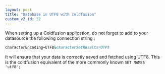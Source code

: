 ```yaml
---
layout: post
title: "Database in UTF8 with Coldfusion"
custom_v2_id: 32
---
```


When setting up a Coldfusion application, do not forget to add to your
datasource the following connection string :


```cfm
characterEncoding=UTF8&characterSetResults=UTF8
```

It will ensure that your data is correctly saved and fetched using UTF8. This
is the coldfusion equivalent of the more commonly known `SET NAMES 'utf8';`

